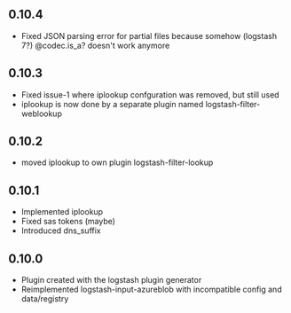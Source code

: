## 0.10.4
  - Fixed JSON parsing error for partial files because somehow (logstash 7?) @codec.is_a? doesn't work anymore

## 0.10.3
  - Fixed issue-1 where iplookup confguration was removed, but still used 
  - iplookup is now done by a separate plugin named logstash-filter-weblookup

## 0.10.2
  - moved iplookup to own plugin logstash-filter-lookup

## 0.10.1
  - Implemented iplookup
  - Fixed sas tokens (maybe)
  - Introduced dns_suffix

## 0.10.0
  - Plugin created with the logstash plugin generator
  - Reimplemented logstash-input-azureblob with incompatible config and data/registry
